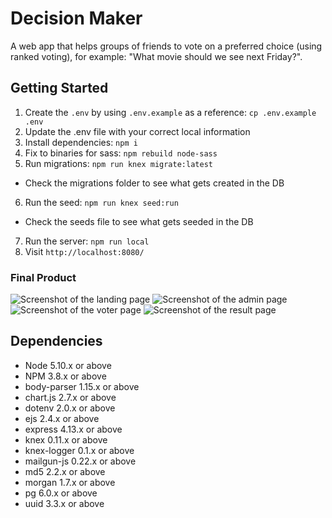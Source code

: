 # Decision Maker

A web app that helps groups of friends to vote on a preferred choice (using ranked voting), for example: "What movie should we see next Friday?".

## Getting Started

1. Create the `.env` by using `.env.example` as a reference: `cp .env.example .env`
2. Update the .env file with your correct local information
3. Install dependencies: `npm i`
4. Fix to binaries for sass: `npm rebuild node-sass`
5. Run migrations: `npm run knex migrate:latest`

- Check the migrations folder to see what gets created in the DB

6. Run the seed: `npm run knex seed:run`

- Check the seeds file to see what gets seeded in the DB

7. Run the server: `npm run local`
8. Visit `http://localhost:8080/`

### Final Product

![Screenshot of the landing page ](https://github.com/deventorum/Decision-Maker/blob/master/docs/Landing-Page.png)
![Screenshot of the admin page ](https://github.com/deventorum/Decision-Maker/blob/master/docs/Admin-Page.png)
![Screenshot of the voter page ](https://github.com/deventorum/Decision-Maker/blob/master/docs/Voter-Page.png)
![Screenshot of the result page ](https://github.com/deventorum/Decision-Maker/blob/master/docs/Result-Page.png)

## Dependencies

- Node 5.10.x or above
- NPM 3.8.x or above
- body-parser 1.15.x or above
- chart.js 2.7.x or above
- dotenv 2.0.x or above
- ejs 2.4.x or above
- express 4.13.x or above
- knex 0.11.x or above
- knex-logger 0.1.x or above
- mailgun-js 0.22.x or above
- md5 2.2.x or above
- morgan 1.7.x or above
- pg 6.0.x or above
- uuid 3.3.x or above
